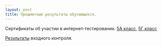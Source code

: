 ```yaml
---
layout: post
title: Предметные результаты обучающихся.
---
```


Сертификаты об участии в интернет-тестировании. [5A класс](../content/form4/Сертификат-5а.pdf), [5Г класс](../content/form4/Сертификат-5г.pdf)

[Результаты](../content/form4/Входной-контроль-5-2015.pdf) входного контроля.
